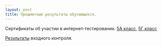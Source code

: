 ```yaml
---
layout: post
title: Предметные результаты обучающихся.
---
```


Сертификаты об участии в интернет-тестировании. [5A класс](../content/form4/Сертификат-5а.pdf), [5Г класс](../content/form4/Сертификат-5г.pdf)

[Результаты](../content/form4/Входной-контроль-5-2015.pdf) входного контроля.
